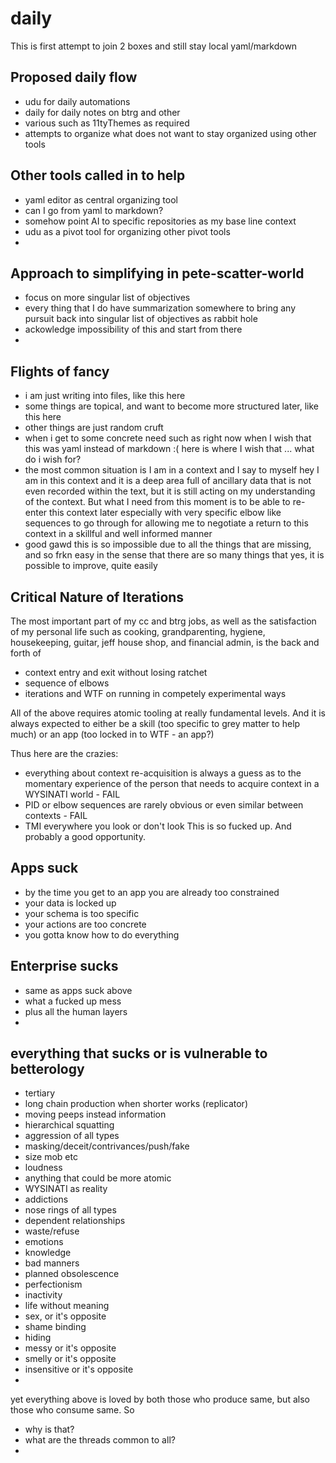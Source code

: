 # daily

This is first attempt to join 2 boxes and still stay local yaml/markdown

## Proposed daily flow

- udu for daily automations
- daily for daily notes on btrg and other
- various such as 11tyThemes as required
- attempts to organize what does not want to stay organized using other tools

## Other tools called in to help

- yaml editor as central organizing tool
- can I go from yaml to markdown?
- somehow point AI to specific repositories as my base line context
- udu as a pivot tool for organizing other pivot tools
- 

## Approach to simplifying in pete-scatter-world

- focus on more singular list of objectives
- every thing that I do have summarization somewhere to bring any pursuit back into singular list of objectives as rabbit hole
- ackowledge impossibility of this and start from there
- 

## Flights of fancy

- i am just writing into files, like this here
- some things are topical, and want to become more structured later, like this here
- other things are just random cruft
- when i get to some concrete need such as right now when I wish that this was yaml instead of markdown :( here is where I wish that ... what do i wish for?
- the most common situation is I am in a context and I say to myself hey I am in this context and it is a deep area full of ancillary data that is not even recorded within the text, but it is still acting on my understanding of the context. But what I need from this moment is to be able to re-enter this context later especially with very specific elbow like sequences to go through for allowing me to negotiate a return to this context in a skillful and well informed manner
- good gawd this is so impossible due to all the things that are missing, and so frkn easy in the sense that there are so many things that yes, it is possible to improve, quite easily

## Critical Nature of Iterations

The most important part of my cc and btrg jobs, as well as the satisfaction of my personal life such as cooking, grandparenting, hygiene, housekeeping, guitar, jeff house shop, and financial admin, is the back and forth of

- context entry and exit without losing ratchet
- sequence of elbows
- iterations and WTF on running in competely experimental ways

All of the above requires atomic tooling at really fundamental levels. And it is always expected to either be a skill (too specific to grey matter to help much) or an app (too locked in to WTF - an app?)

Thus here are the crazies:
- everything about context re-acquisition is always a guess as to the momentary experience of the person that needs to acquire context in a WYSINATI world - FAIL
- PID or elbow sequences are rarely obvious or even similar between contexts - FAIL
- TMI everywhere you look or don't look
This is so fucked up. And probably a good opportunity.

## Apps suck

- by the time you get to an app you are already too constrained
- your data is locked up
- your schema is too specific
- your actions are too concrete
- you gotta know how to do everything

## Enterprise sucks

- same as apps suck above
- what a fucked up mess
- plus all the human layers
- 

## everything that sucks or is vulnerable to betterology

- tertiary
- long chain production when shorter works (replicator)
- moving peeps instead information
- hierarchical squatting
- aggression of all types
- masking/deceit/contrivances/push/fake
- size mob etc
- loudness
- anything that could be more atomic
- WYSINATI as reality
- addictions
- nose rings of all types
- dependent relationships
- waste/refuse
- emotions
- knowledge
- bad manners
- planned obsolescence
- perfectionism
- inactivity
- life without meaning
- sex, or it's opposite
- shame binding
- hiding
- messy or it's opposite
- smelly or it's opposite
- insensitive or it's opposite
- 

yet everything above is loved by both those who produce same, but also those who consume same. So 
- why is that?
- what are the threads common to all?
- 

